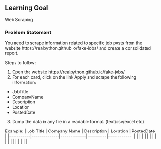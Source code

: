 ## Learning Goal
Web Scraping

### Problem Statement
You need to scrape information related to specific job posts from the website https://realpython.github.io/fake-jobs/ and create a consolidated report.

Steps to follow:
1) Open the website https://realpython.github.io/fake-jobs/
2) For each card, click on the link Apply and scrape the following information:
- JobTitle
- CompanyName
- Description
- Location
- PostedDate
3) Dump the data in any file in a readable format. (text/csv/excel etc)

Example:
| Job Title | Company Name | Description | Location | PostedDate |
|-----------|--------------|-------------|----------|------------|
|           |              |             |          |            |
|           |              |             |          |            |
|           |              |             |          |            |
